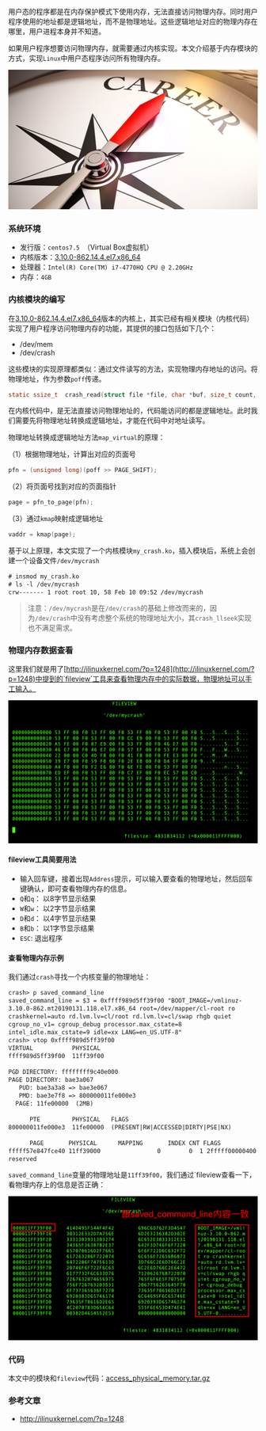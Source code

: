 用户态的程序都是在内存保护模式下使用内存，无法直接访问物理内存。同时用户程序使用的地址都是逻辑地址，而不是物理地址。这些逻辑地址对应的物理内存在哪里，用户进程本身并不知道。

如果用户程序想要访问物理内存，就需要通过内核实现。本文介绍基于内存模块的方式，实现`Linux`中用户态程序访问所有物理内存。

<!--more-->
![](./pic.jpg "")

### 系统环境

* 发行版：`centos7.5 `（Virtual Box虚拟机）
* 内核版本：[3.10.0-862.14.4.el7.x86_64](http://vault.centos.org/7.5.1804/updates/Source/SPackages/kernel-3.10.0-862.14.4.el7.src.rpm)
* 处理器：`Intel(R) Core(TM) i7-4770HQ CPU @ 2.20GHz`
* 内存：`4GB`

### 内核模块的编写

在[3.10.0-862.14.4.el7.x86_64](http://vault.centos.org/7.5.1804/updates/Source/SPackages/kernel-3.10.0-862.14.4.el7.src.rpm)版本的内核上，其实已经有相关模块（内核代码）实现了用户程序访问物理内存的功能，其提供的接口包括如下几个：

* /dev/mem
* /dev/crash

这些模块的实现原理都类似：通过文件读写的方法，实现物理内存地址的访问。将物理地址，作为参数`poff`传递。

```c
static ssize_t  crash_read(struct file *file, char *buf, size_t count, loff_t *poff) ;
```
在内核代码中，是无法直接访问物理地址的，代码能访问的都是逻辑地址。此时我们需要先将物理地址转换成逻辑地址，才能在代码中对地址读写。

物理地址转换成逻辑地址方法`map_virtual`的原理：

（1）根据物理地址，计算出对应的页面号
```c
pfn = (unsigned long)(poff >> PAGE_SHIFT); 
```
（2）将页面号找到对应的页面指针
```c
page = pfn_to_page(pfn); 
```
（3）通过`kmap`映射成逻辑地址
```c
vaddr = kmap(page); 
```

基于以上原理，本文实现了一个内核模块`my_crash.ko`，插入模块后，系统上会创建一个设备文件`/dev/mycrash`

```
# insmod my_crash.ko 
# ls -l /dev/mycrash 
crw------- 1 root root 10, 58 Feb 10 09:52 /dev/mycrash
```

> 注意：`/dev/mycrash`是在`/dev/crash`的基础上修改而来的，因为`/dev/crash`中没有考虑整个系统的物理地址大小，其`crash_llseek`实现也不满足需求。


### 物理内存数据查看

这里我们就是用了[http://ilinuxkernel.com/?p=1248](http://ilinuxkernel.com/?p=1248)中提到的`fileview`工具来查看物理内存中的实际数据，物理地址可以手工输入。

![](fileview.png "")

#### fileview工具简要用法

* 输入回车键，接着出现`Address`提示，可以输入要查看的物理地址，然后回车键确认，即可查看物理内存的信息。
* `Q`和`q`： 以8字节显示结果
* `W`和`w`： 以2字节显示结果
* `D`和`d`： 以4字节显示结果
* `B`和`b`： 以1字节显示结果
* `ESC`: 退出程序

#### 查看物理内存示例

我们通过`crash`寻找一个内核变量的物理地址：
```
crash> p saved_command_line
saved_command_line = $3 = 0xffff989d5ff39f00 "BOOT_IMAGE=/vmlinuz-3.10.0-862.mt20190131.118.el7.x86_64 root=/dev/mapper/cl-root ro crashkernel=auto rd.lvm.lv=cl/root rd.lvm.lv=cl/swap rhgb quiet cgroup_no_v1= cgroup_debug processor.max_cstate=8 intel_idle.max_cstate=9 idle=xx LANG=en_US.UTF-8"
crash> vtop 0xffff989d5ff39f00
VIRTUAL           PHYSICAL        
ffff989d5ff39f00  11ff39f00       

PGD DIRECTORY: ffffffff9c40e000
PAGE DIRECTORY: bae3a067
   PUD: bae3a3a8 => bae3e067
   PMD: bae3e7f8 => 800000011fe000e3
  PAGE: 11fe00000  (2MB)

      PTE         PHYSICAL   FLAGS
800000011fe000e3  11fe00000  (PRESENT|RW|ACCESSED|DIRTY|PSE|NX)

      PAGE       PHYSICAL      MAPPING       INDEX CNT FLAGS
fffff57e847fce40 11ff39000                0        0  1 2fffff00000400 reserved
```

`saved_command_line`变量的物理地址是`11ff39f00`，我们通过`fileview查看一下，看物理内存上的信息是否正确：

![](fileview2.png "")

### 代码

本文中的模块和`fileview`代码：[access_physical_memory.tar.gz](./access_physical_memory.tar.gz)

### 参考文章

* http://ilinuxkernel.com/?p=1248
